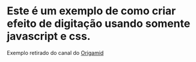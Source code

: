 # Este é um exemplo de como criar efeito de digitação usando somente javascript e css.
Exemplo retirado do canal do [Origamid](https://youtu.be/zx2axQoY_YM)
